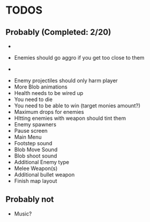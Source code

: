# TODOS

## Probably (Completed: 2/20)

- ~~~Enemy projectiles should collide with walls~~~
- Enemies should go aggro if you get too close to them
- ~~~Enemies should shoot projectiles~~~
- Enemy projectiles should only harm player
- More Blob animations
- Health needs to be wired up
- You need to die
- You need to be able to win (target monies amount?)
- Maximum drops for enemies
- HItting enemies with weapon should tint them
- Enemy spawners
- Pause screen
- Main Menu
- Footstep sound
- Blob Move Sound
- Blob shoot sound
- Additional Enemy type
- Melee Weapon(s)
- Additional bullet weapon
- Finish map layout

## Probably not

- Music?
